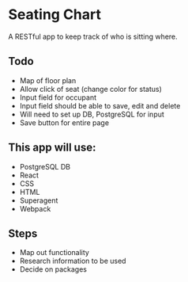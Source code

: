 # Seating Chart
A RESTful app to keep track of who is sitting where.

## Todo
* Map of floor plan
* Allow click of seat (change color for status)
* Input field for occupant
* Input field should be able to save, edit and delete
* Will need to set up DB, PostgreSQL for input
* Save button for entire page

## This app will use:
* PostgreSQL DB
* React
* CSS
* HTML
* Superagent
* Webpack

## Steps
* Map out functionality
* Research information to be used
* Decide on packages
